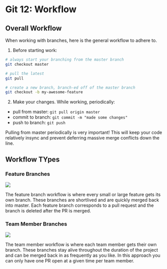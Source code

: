 # Git 12: Workflow

## Overall Workflow

When working with branches, here is the general workflow to adhere to.

1. Before starting work:

```bash
# always start your branching from the master branch
git checkout master

# pull the latest
git pull

# create a new branch, branch-ed off of the master branch
git checkout -b my-awesome-feature

```

2. Make your changes. While working, periodically:

- pull from master: `git pull origin master`
- commit to branch: `git commit -m "made some changes"`
- push to branch: `git push`

Pulling from master periodically is very important! This will keep your code relatively insync and prevent deferring massive merge conflicts down the line.

## Workflow TYpes

### Feature Branches

![](https://image.slidesharecdn.com/gitbranchmanagement-140301040840-phpapp02/95/git-branch-management-6-638.jpg?cb=1393647122)

The feature branch workflow is where every small or large feature gets its own branch. These branches are shortlived and are quickly merged back into master. Each feature branch corresponds to a pull request and the branch is deleted after the PR is merged.

### Team Member Branches

![](https://i1.wp.com/devops.com/wp-content/uploads/2017/05/featureflagsimage4.jpg?w=975&ssl=1)

The team member workflow is where each team member gets their own branch. These branches stay alive throughout the duration of the project and can be merged back in as frequently as you like. In this approach you can only have one PR open at a given time per team member.
